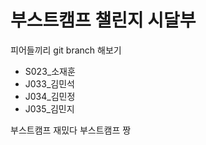# 부스트캠프 챌린지 시달부 

피어들끼리 git branch 해보기


* S023_소재훈
* J033_김민석
* J034_김민정
* J035_김민지

부스트캠프 재밌다
부스트캠프 짱


